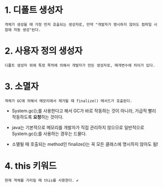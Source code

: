 # 1. 디폴트 생성자

	객체가 생성될 때 가장 먼저 호출되는 생성자로, 만약 "개발자가 명시하지 않아도 컴파일 시점에 자동 생성"된다.


# 2. 사용자 정의 생성자
	디폴트 생성자 외에 특정 목적에 의해서 개발자가 만든 생성자로, 매개변수에 차이가 있다.
	

# 3. 소멸자

	객체가 GC에 의해서 메모리에서 제거될 때 finalize() 메서드가 호출된다. 

* System.gc();를 사용한다고 해서 GC가 바로 작동하는 것이 아니라, 가급적 빨리 작동하도록 **요청**하는 것이다. 

*  java는 기본적으로 메모리를 개발자가 직접 관리하지 않으므로 일반적으로 System.gc();를 사용하는 경우는 드물다.

* 소멸될 때 호출되는 method인 finalize()는 꼭 모든 클래스에 명시하지 않아도 됨!

# 4. this 키워드
	현재 객체를 가리킬 때 this를 사용한다. ✔️
